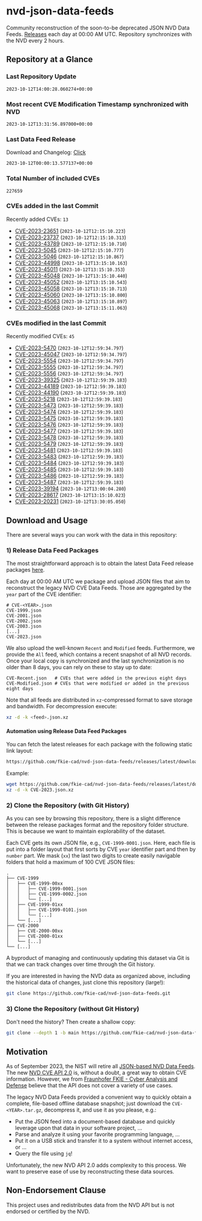 # nvd-json-data-feeds

Community reconstruction of the soon-to-be deprecated JSON NVD Data Feeds. 
[Releases](https://github.com/fkie-cad/nvd-json-data-feeds/releases/latest) each day at 00:00 AM UTC.
Repository synchronizes with the NVD every 2 hours.

## Repository at a Glance

### Last Repository Update

```plain
2023-10-12T14:00:28.060274+00:00
```

### Most recent CVE Modification Timestamp synchronized with NVD

```plain
2023-10-12T13:31:56.897000+00:00
```

### Last Data Feed Release

Download and Changelog: [Click](https://github.com/fkie-cad/nvd-json-data-feeds/releases/latest)

```plain
2023-10-12T00:00:13.577137+00:00
```

### Total Number of included CVEs

```plain
227659
```

### CVEs added in the last Commit

Recently added CVEs: `13`

* [CVE-2023-23651](CVE-2023/CVE-2023-236xx/CVE-2023-23651.json) (`2023-10-12T12:15:10.223`)
* [CVE-2023-23737](CVE-2023/CVE-2023-237xx/CVE-2023-23737.json) (`2023-10-12T12:15:10.313`)
* [CVE-2023-43789](CVE-2023/CVE-2023-437xx/CVE-2023-43789.json) (`2023-10-12T12:15:10.710`)
* [CVE-2023-5045](CVE-2023/CVE-2023-50xx/CVE-2023-5045.json) (`2023-10-12T12:15:10.777`)
* [CVE-2023-5046](CVE-2023/CVE-2023-50xx/CVE-2023-5046.json) (`2023-10-12T12:15:10.867`)
* [CVE-2023-44998](CVE-2023/CVE-2023-449xx/CVE-2023-44998.json) (`2023-10-12T13:15:10.163`)
* [CVE-2023-45011](CVE-2023/CVE-2023-450xx/CVE-2023-45011.json) (`2023-10-12T13:15:10.353`)
* [CVE-2023-45048](CVE-2023/CVE-2023-450xx/CVE-2023-45048.json) (`2023-10-12T13:15:10.440`)
* [CVE-2023-45052](CVE-2023/CVE-2023-450xx/CVE-2023-45052.json) (`2023-10-12T13:15:10.543`)
* [CVE-2023-45058](CVE-2023/CVE-2023-450xx/CVE-2023-45058.json) (`2023-10-12T13:15:10.713`)
* [CVE-2023-45060](CVE-2023/CVE-2023-450xx/CVE-2023-45060.json) (`2023-10-12T13:15:10.800`)
* [CVE-2023-45063](CVE-2023/CVE-2023-450xx/CVE-2023-45063.json) (`2023-10-12T13:15:10.897`)
* [CVE-2023-45068](CVE-2023/CVE-2023-450xx/CVE-2023-45068.json) (`2023-10-12T13:15:11.063`)


### CVEs modified in the last Commit

Recently modified CVEs: `45`

* [CVE-2023-5470](CVE-2023/CVE-2023-54xx/CVE-2023-5470.json) (`2023-10-12T12:59:34.797`)
* [CVE-2023-45047](CVE-2023/CVE-2023-450xx/CVE-2023-45047.json) (`2023-10-12T12:59:34.797`)
* [CVE-2023-5554](CVE-2023/CVE-2023-55xx/CVE-2023-5554.json) (`2023-10-12T12:59:34.797`)
* [CVE-2023-5555](CVE-2023/CVE-2023-55xx/CVE-2023-5555.json) (`2023-10-12T12:59:34.797`)
* [CVE-2023-5556](CVE-2023/CVE-2023-55xx/CVE-2023-5556.json) (`2023-10-12T12:59:34.797`)
* [CVE-2023-39325](CVE-2023/CVE-2023-393xx/CVE-2023-39325.json) (`2023-10-12T12:59:39.183`)
* [CVE-2023-44189](CVE-2023/CVE-2023-441xx/CVE-2023-44189.json) (`2023-10-12T12:59:39.183`)
* [CVE-2023-44190](CVE-2023/CVE-2023-441xx/CVE-2023-44190.json) (`2023-10-12T12:59:39.183`)
* [CVE-2023-5218](CVE-2023/CVE-2023-52xx/CVE-2023-5218.json) (`2023-10-12T12:59:39.183`)
* [CVE-2023-5473](CVE-2023/CVE-2023-54xx/CVE-2023-5473.json) (`2023-10-12T12:59:39.183`)
* [CVE-2023-5474](CVE-2023/CVE-2023-54xx/CVE-2023-5474.json) (`2023-10-12T12:59:39.183`)
* [CVE-2023-5475](CVE-2023/CVE-2023-54xx/CVE-2023-5475.json) (`2023-10-12T12:59:39.183`)
* [CVE-2023-5476](CVE-2023/CVE-2023-54xx/CVE-2023-5476.json) (`2023-10-12T12:59:39.183`)
* [CVE-2023-5477](CVE-2023/CVE-2023-54xx/CVE-2023-5477.json) (`2023-10-12T12:59:39.183`)
* [CVE-2023-5478](CVE-2023/CVE-2023-54xx/CVE-2023-5478.json) (`2023-10-12T12:59:39.183`)
* [CVE-2023-5479](CVE-2023/CVE-2023-54xx/CVE-2023-5479.json) (`2023-10-12T12:59:39.183`)
* [CVE-2023-5481](CVE-2023/CVE-2023-54xx/CVE-2023-5481.json) (`2023-10-12T12:59:39.183`)
* [CVE-2023-5483](CVE-2023/CVE-2023-54xx/CVE-2023-5483.json) (`2023-10-12T12:59:39.183`)
* [CVE-2023-5484](CVE-2023/CVE-2023-54xx/CVE-2023-5484.json) (`2023-10-12T12:59:39.183`)
* [CVE-2023-5485](CVE-2023/CVE-2023-54xx/CVE-2023-5485.json) (`2023-10-12T12:59:39.183`)
* [CVE-2023-5486](CVE-2023/CVE-2023-54xx/CVE-2023-5486.json) (`2023-10-12T12:59:39.183`)
* [CVE-2023-5487](CVE-2023/CVE-2023-54xx/CVE-2023-5487.json) (`2023-10-12T12:59:39.183`)
* [CVE-2023-39194](CVE-2023/CVE-2023-391xx/CVE-2023-39194.json) (`2023-10-12T13:00:04.280`)
* [CVE-2023-28617](CVE-2023/CVE-2023-286xx/CVE-2023-28617.json) (`2023-10-12T13:15:10.023`)
* [CVE-2023-20231](CVE-2023/CVE-2023-202xx/CVE-2023-20231.json) (`2023-10-12T13:30:05.050`)


## Download and Usage

There are several ways you can work with the data in this repository:

### 1) Release Data Feed Packages

The most straightforward approach is to obtain the latest Data Feed release packages [here](https://github.com/fkie-cad/nvd-json-data-feeds/releases/latest).

Each day at 00:00 AM UTC we package and upload JSON files that aim to reconstruct the legacy NVD CVE Data Feeds.
Those are aggregated by the `year` part of the CVE identifier:

```
# CVE-<YEAR>.json
CVE-1999.json
CVE-2001.json
CVE-2002.json
CVE-2003.json
[...]
CVE-2023.json
```

We also upload the well-known `Recent` and `Modified` feeds.
Furthermore, we provide the `All` feed, which contains a recent snapshot of all NVD records.
Once your local copy is synchronized and the last synchronization is no older than 8 days, you can rely on these to stay up to date:

```plain
CVE-Recent.json   # CVEs that were added in the previous eight days
CVE-Modified.json # CVEs that were modified or added in the previous eight days
```

Note that all feeds are distributed in `xz`-compressed format to save storage and bandwidth.
For decompression execute:

```sh
xz -d -k <feed>.json.xz
```


#### Automation using Release Data Feed Packages

You can fetch the latest releases for each package with the following static link layout:

```sh
https://github.com/fkie-cad/nvd-json-data-feeds/releases/latest/download/CVE-<YEAR>.json.xz
```

Example:

```sh
wget https://github.com/fkie-cad/nvd-json-data-feeds/releases/latest/download/CVE-2023.json.xz
xz -d -k CVE-2023.json.xz
```

### 2) Clone the Repository (with Git History)

As you can see by browsing this repository, there is a slight difference between the release packages format and the repository folder structure.
This is because we want to maintain explorability of the dataset.

Each CVE gets its own JSON file, e.g., `CVE-1999-0001.json`.
Here, each file is put into a folder layout that first sorts by CVE `year` identifier part and then by `number` part.
We mask (`xx`) the last two digits to create easily navigable folders that hold a maximum of 100 CVE JSON files:

```plain
.
├── CVE-1999
│   ├── CVE-1999-00xx
│   │   ├── CVE-1999-0001.json
│   │   ├── CVE-1999-0002.json
│   │   └── [...]
│   ├── CVE-1999-01xx
│   │   ├── CVE-1999-0101.json
│   │   └── [...]
│   └── [...]
├── CVE-2000
│   ├── CVE-2000-00xx
│   ├── CVE-2000-01xx
│   └── [...]
└── [...]
```

A byproduct of managing and continuously updating this dataset via Git is that we can track changes over time through the Git history.

If you are interested in having the NVD data as organized above, including the historical data of changes, just clone this repository (large!):

```sh
git clone https://github.com/fkie-cad/nvd-json-data-feeds.git
```

### 3) Clone the Repository (without Git History)

Don't need the history? Then create a shallow copy:

```sh
git clone --depth 1 -b main https://github.com/fkie-cad/nvd-json-data-feeds.git
```

## Motivation

As of September 2023, the NIST will retire all [JSON-based NVD Data Feeds](https://nvd.nist.gov/vuln/data-feeds#divRetirementBanner-1).
The new [NVD CVE API 2.0](https://nvd.nist.gov/developers/vulnerabilities) is, without a doubt, a great way to obtain CVE information.
However, we from [Fraunhofer FKIE - Cyber Analysis and Defense](https://www.fkie.fraunhofer.de/en/departments/cad.html) believe that the API does not cover a variety of use cases.

The legacy NVD Data Feeds provided a convenient way to quickly obtain a complete, file-based offline database snapshot; just download the `CVE-<YEAR>.tar.gz`, decompress it, and use it as you please, e.g.:

* Put the JSON feed into a document-based database and quickly leverage upon that data in your software project, ...
* Parse and analyze it using your favorite programming language, ...
* Put it on a USB stick and transfer it to a system without internet access, or ...
* Query the file using `jq`!

Unfortunately, the new NVD API 2.0 adds complexity to this process.
We want to preserve ease of use by reconstructing these data sources.

## Non-Endorsement Clause

This project uses and redistributes data from the NVD API but is not endorsed or certified by the NVD.